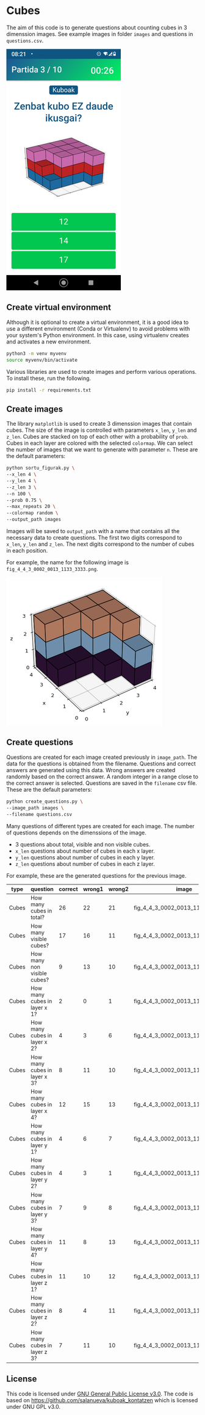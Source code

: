 # Cubes

The aim of this code is to generate questions about counting cubes in 3 dimenssion images. See example images in folder `images` and questions in `questions.csv`.

![Egunean Behin Cubes](egunean_behin_cubes.png)
## Create virtual environment

Although it is optional to create a virtual environment, it is a good idea to use a different environment (Conda or Virtualenv) to avoid problems with your system's Python environment. In this case, using virtualenv creates and activates a new environment.

```bash
python3 -m venv myvenv
source myvenv/bin/activate
```

Various libraries are used to create images and perform various operations. To install these, run the following.

```bash
pip install -r requirements.txt
```

## Create images

The library `matplotlib` is used to create 3 dimenssion images that contain cubes. The size of the image is controlled with parameters `x_len`, `y_len` and `z_len`. Cubes are stacked on top of each other with a probability of `prob`. Cubes in each layer are colored with the selected `colormap`. We can select the number of images that we want to generate with parameter `n`. These are the default parameters:

```bash
python sortu_figurak.py \
--x_len 4 \
--y_len 4 \
--z_len 3 \
--n 100 \
--prob 0.75 \
--max_repeats 20 \
--colormap random \
--output_path images
```

Images will be saved to `output_path` with a name that contains all the necessary data to create questions. The first two digits correspond to `x_len`, `y_len` and `z_len`. The next digits correspond to the number of cubes in each position.

For example, the name for the following image is `fig_4_4_3_0002_0013_1133_3333.png`.

![Cubes](images/fig_4_4_3_0002_0013_1133_3333.png)

## Create questions

Questions are created for each image created previously in `image_path`. The data for the questions is obtained from the filename. Questions and correct answers are generated using this data. Wrong answers are created randomly based on the correct answer. A random integer in a range close to the correct answer is selected. Questions are saved in the `filename` csv file. These are the default parameters:

```bash
python create_questions.py \
--image_path images \
--filename questions.csv
```

Many questions of different types are created for each image. The number of questions depends on the dimenssions of the image.

- 3 questions about total, visible and non visible cubes.
- `x_len` questions about number of cubes in each x layer.
- `y_len` questions about number of cubes in each y layer.
- `z_len` questions about number of cubes in each z layer.

For example, these are the generated questions for the previous image.

| type  | question                     | correct | wrong1 | wrong2 | image                             |
| ----- | ---------------------------- | ------- | ------ | ------ | --------------------------------- |
| Cubes | How many cubes in total?     | 26      | 22     | 21     | fig_4_4_3_0002_0013_1133_3333.png |
| Cubes | How many visible cubes?      | 17      | 16     | 11     | fig_4_4_3_0002_0013_1133_3333.png |
| Cubes | How many non visible cubes?  | 9       | 13     | 10     | fig_4_4_3_0002_0013_1133_3333.png |
| Cubes | How many cubes in layer x 1? | 2       | 0      | 1      | fig_4_4_3_0002_0013_1133_3333.png |
| Cubes | How many cubes in layer x 2? | 4       | 3      | 6      | fig_4_4_3_0002_0013_1133_3333.png |
| Cubes | How many cubes in layer x 3? | 8       | 11     | 10     | fig_4_4_3_0002_0013_1133_3333.png |
| Cubes | How many cubes in layer x 4? | 12      | 15     | 13     | fig_4_4_3_0002_0013_1133_3333.png |
| Cubes | How many cubes in layer y 1? | 4       | 6      | 7      | fig_4_4_3_0002_0013_1133_3333.png |
| Cubes | How many cubes in layer y 2? | 4       | 3      | 1      | fig_4_4_3_0002_0013_1133_3333.png |
| Cubes | How many cubes in layer y 3? | 7       | 9      | 8      | fig_4_4_3_0002_0013_1133_3333.png |
| Cubes | How many cubes in layer y 4? | 11      | 8      | 13     | fig_4_4_3_0002_0013_1133_3333.png |
| Cubes | How many cubes in layer z 1? | 11      | 10     | 12     | fig_4_4_3_0002_0013_1133_3333.png |
| Cubes | How many cubes in layer z 2? | 8       | 4      | 11     | fig_4_4_3_0002_0013_1133_3333.png |
| Cubes | How many cubes in layer z 3? | 7       | 11     | 10     | fig_4_4_3_0002_0013_1133_3333.png |

## License

This code is licensed under [GNU General Public License v3.0](LICENSE). The code is based on https://github.com/salanueva/kuboak_kontatzen which is licensed under GNU GPL v3.0.